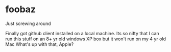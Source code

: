 foobaz
======

Just screwing around

Finally got github client installed on a local machine.
Its so nifty that I can run this stuff on an 8+ yr old windows XP box
but it won't run on my 4 yr old Mac
What's up with that, Apple?
